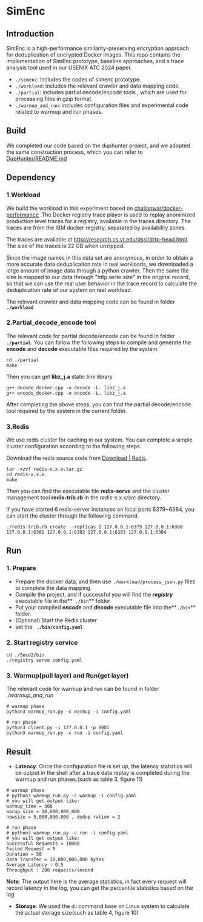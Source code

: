 # SimEnc

## Introduction

SimEnc is a high-performance similarity-preserving encryption approach for deduplication of encrypted Docker images. This repo contains the implementation of SimEnc prototype, baseline approaches, and a trace analysis tool used in our USENIX ATC 2024 paper.

- `./simenc`: includes the codes of simenc prototype.
- `./workload`: includes the relevant crawler and data mapping code.
- `./partial`: includes  partial decode/encode tools , which are used  for processing files in gzip format.
- `./warmup_and_run`: includes configuration files and experimental code related to warmup and run phases.

## Build

We completed our code based on the duphunter project, and we adopted the same construction process, which you can refer to [DupHunter/README.md](https://github.com/nnzhaocs/DupHunter/blob/master/README.md)
## Dependency

### 1.Workload

We build the workload in this experiment based on [chalianwar/docker-performance](https://github.com/chalianwar/docker-performance) .The Docker registry trace player is used to replay anonimized production level traces for a registry, available in the traces directory. The traces are from the IBM docker registry, separated by availability zones. 

The traces are available at http://research.cs.vt.edu/dssl/drtp-head.html. The size of the traces is 22 GB when unzipped.

Since the image names in this data set are anonymous, in order to obtain a more accurate data deduplication rate in real workloads, we downloaded a large amount of image data through a python crawler. Then the same file size is mapped to our data through "http.write.size" in the original record, so that we can use the real user behavior in the trace record  to calculate the deduplication rate of our system on real workload.

The relevant crawler and data mapping code can be found in folder **`./workload`**

### 2.Partial_decode_encode tool

The relevant code for partial decode/encode can be found in folder **`./partial`**. You can follow the following steps to compile and generate the **encode** and **decode**  executable files required by the system.

```shell
cd ./partial
make
```

Then you can get **libz_j.a** static link library

```shell
g++ decode_docker.cpp -o decode -L. libz_j.a
g++ encode_docker.cpp -o encode -L. libz_j.a
```

After completing the above steps, you can find the partial decode/encode tool required by the system in the current folder.

### 3.Redis

We use redis cluster for caching in our system. You can complete a simple cluster configuration according to the following steps.

Download the redis source code from [Download | Redis](https://redis.io/download/).

```shell
tar -xzvf redis-x.x.x.tar.gz
cd redis-x.x.x
make
```

Then you can find the executable file **redis-serve** and the cluster management tool **redis-trib.rb** in the *redis-x.x.x/src* directory.

If you have started 6 redis-server instances on local ports 6379~6384, you can start the cluster through the following command.

```shell
./redis-trib.rb create --replicas 1 127.0.0.1:6379 127.0.0.1:6380 127.0.0.1:6381 127.0.0.1:6382 127.0.0.1:6383 127.0.0.1:6384
```

## Run

### 1. Prepare

- Prepare the docker data, and then use `./workload/process_json.py` files to complete the data mapping
- Compile the project, and if successful you will find the ***registry*** executable file in the**` ./bin`** folder
- Put your compiled ***encode*** and ***decode*** executable file into the**`./bin`** folder.
- (Optional) Start the Redis cluster
- set the **` ./bin/config.yaml`**

### 2. Start registry service

```shell
cd ./Secd2/bin
./registry serve config.yaml
```

### 3. Warmup(pull layer) and Run(get layer)

The relevant code for warmup and run can be found in folder *./warmup_and_run*

```shell
# warmup phase
python3 warmup_run.py -c warmup -i config.yaml
```

```shell
# run phase
python3 client.py -i 127.0.0.1 -p 8081
python3 warmup_run.py -c run -i config.yaml
```

## Result

- **Latency**: Once the configuration file is set up, the latency statistics will be output in the shell after a trace data replay is completed during the warmup and run phases.(such as table 3, figure 11)

```shell
# warmup phase
# python3 warmup_run.py -c warmup -i config.yaml
# you will get output like:
warmup_time = 300
warup_size = 10,000,000,000
nowsize = 5,000,000,000 , dedup ration = 2
```

```shell
# run phase
# python3 warmup_run.py -c run -i config.yaml
# you will get output like:
Successful Requests = 10000
Failed Request = 0
Duration = 50
Data Transfer = 10,000,000,000 bytes
Average Latency : 0.5
Throughput : 200 requests/second
```

**Note**: The output here is the average statistics, in fact every request will record latency in the log, you can get the percentile statistics based on the log

- **Storage**: We used the *`du`* command base on Linux system to calculate the actual storage size(such as table 4, figure 10)

